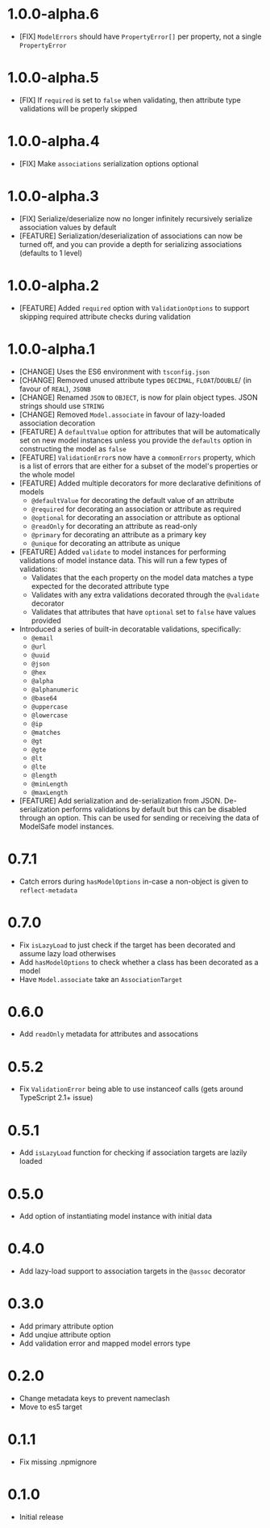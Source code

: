 # 1.0.0-alpha.6

* [FIX] `ModelErrors` should have `PropertyError[]` per property, not a single `PropertyError`

# 1.0.0-alpha.5

* [FIX] If `required` is set to `false` when validating, then attribute type validations will be properly skipped

# 1.0.0-alpha.4

* [FIX] Make `associations` serialization options optional

# 1.0.0-alpha.3

* [FIX] Serialize/deserialize now no longer infinitely recursively serialize association values by default
* [FEATURE] Serialization/deserialization of associations can now be turned off, and you can provide a depth
  for serializing associations (defaults to 1 level)

# 1.0.0-alpha.2

* [FEATURE] Added `required` option with `ValidationOptions` to support skipping required attribute
  checks during validation

# 1.0.0-alpha.1

* [CHANGE] Uses the ES6 environment with `tsconfig.json`
* [CHANGE] Removed unused attribute types `DECIMAL`, `FLOAT`/`DOUBLE`/ (in favour of `REAL`), `JSONB`
* [CHANGE] Renamed `JSON` to `OBJECT`, is now for plain object types. JSON strings should use `STRING`
* [CHANGE] Removed `Model.associate` in favour of lazy-loaded association decoration
* [FEATURE] A `defaultValue` option for attributes that will be automatically set on new
  model instances unless you provide the `defaults` option in constructing the model as `false`
* [FEATURE] `ValidationError`s now have a `commonErrors` property, which is a list of
  errors that are either for a subset of the model's properties or the whole model
* [FEATURE] Added multiple decorators for more declarative definitions of models
  * `@defaultValue` for decorating the default value of an attribute
  * `@required` for decorating an association or attribute as required
  * `@optional` for decorating an association or attribute as optional
  * `@readOnly` for decorating an attribute as read-only
  * `@primary` for decorating an attribute as a primary key
  * `@unique` for decorating an attribute as unique
* [FEATURE] Added `validate` to model instances for performing validations
  of model instance data. This will run a few types of validations:
  * Validates that the each property on the model data matches a type expected for the decorated attribute type
  * Validates with any extra validations decorated through the `@validate` decorator
  * Validates that attributes that have `optional` set to `false` have values provided
* Introduced a series of built-in decoratable validations, specifically:
  * `@email`
  * `@url`
  * `@uuid`
  * `@json`
  * `@hex`
  * `@alpha`
  * `@alphanumeric`
  * `@base64`
  * `@uppercase`
  * `@lowercase`
  * `@ip`
  * `@matches`
  * `@gt`
  * `@gte`
  * `@lt`
  * `@lte`
  * `@length`
  * `@minLength`
  * `@maxLength`
* [FEATURE] Add serialization and de-serialization from JSON. De-serialization performs
  validations by default but this can be disabled through an option.
  This can be used for sending or receiving the data of ModelSafe model instances.

# 0.7.1

* Catch errors during `hasModelOptions` in-case a non-object is given to `reflect-metadata`

# 0.7.0

* Fix `isLazyLoad` to just check if the target has been decorated and assume lazy load otherwises
* Add `hasModelOptions` to check whether a class has been decorated as a model
* Have `Model.associate` take an `AssociationTarget`

# 0.6.0

* Add `readOnly` metadata for attributes and assocations

# 0.5.2

* Fix `ValidationError` being able to use instanceof calls (gets around TypeScript 2.1+ issue)

# 0.5.1

* Add `isLazyLoad` function for checking if association targets are lazily loaded

# 0.5.0

* Add option of instantiating model instance with initial data

# 0.4.0

* Add lazy-load support to association targets in the `@assoc` decorator

# 0.3.0

* Add primary attribute option
* Add unqiue attribute option
* Add validation error and mapped model errors type

# 0.2.0

* Change metadata keys to prevent nameclash
* Move to es5 target

# 0.1.1

* Fix missing .npmignore

# 0.1.0

* Initial release

